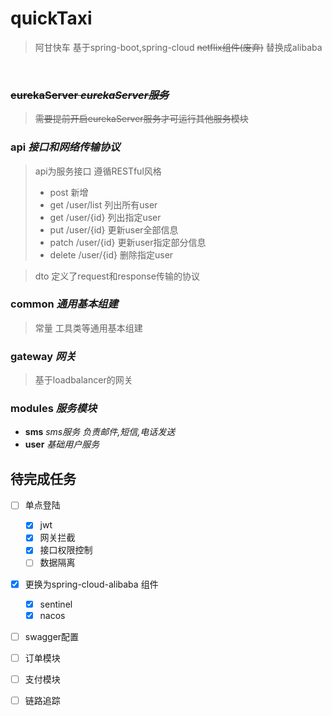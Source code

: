 # quickTaxi
> 阿甘快车 基于spring-boot,spring-cloud ~~netflix组件(废弃)~~ 替换成alibaba

&nbsp;
### ~~eurekaServer *eurekaServer服务*~~
>~~需要提前开启eurekaServer服务才可运行其他服务模块~~
&nbsp;
### api *接口和网络传输协议*
>api为服务接口
> 遵循RESTful风格
> - post 新增
> - get /user/list 列出所有user
> - get /user/{id} 列出指定user
> - put /user/{id} 更新user全部信息
> - patch /user/{id} 更新user指定部分信息
> - delete /user/{id} 删除指定user

> dto 定义了request和response传输的协议
&nbsp;
### common *通用基本组建*
> 常量 工具类等通用基本组建
&nbsp;
### gateway *网关*
> 基于loadbalancer的网关
&nbsp;
### modules *服务模块*
 - **sms** *sms服务 负责邮件,短信,电话发送*
 - **user** *基础用户服务*
 

## 待完成任务
- [ ] 单点登陆
    - [x] jwt
    - [x] 网关拦截
    - [x] 接口权限控制
    - [ ] 数据隔离
- [x] 更换为spring-cloud-alibaba 组件
  - [x] sentinel
  - [x] nacos
- [ ] swagger配置
- [ ] 订单模块
- [ ] 支付模块
- [ ] 链路追踪


